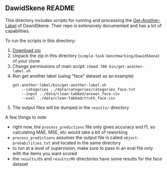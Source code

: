 ## DawidSkene README

This directory includes scripts for running and processing the [Get-Another-Label](https://github.com/ipeirotis/Get-Another-Label/implementation) of DawidSkene. Their repo is extensively documented and has a lot of capabilities.

To run the scripts in this directory:

1. [Download zip](https://github.com/ipeirotis/Get-Another-Label/downloads) 
2. Unpack the zip in this directory (`simple-task-benchmarking/DawidSkene`) of your clone
3. Change permissions of main script: `chmod 700 bin/get-another-label.sh`
4. Run get another label (using "face" dataset as an example)
    ```
    get-another-label/bin/get-another-label.sh  
        --categories ../data/categories/categories_face.txt 
        --input ../data/clean-tabbed/answer_face.csv  
        --eval ../data/clean-tabbed/truth_face.csv
    ```
5. The output files will be dumped in the `results/` directory

A few things to note
* right now, the `process_predictions` file only gives accuracy and f1, so calculating MAE, MSE, etc would take a bit of reworking
* `process_predictions` assumes the output file is called `object-probabilities.txt` and located in the same directory
* to run at a level of supervision, make sure to pass in an eval file only with the items you want scored
* the `results/DS` and `results/MV` directories have some results for the face dataset